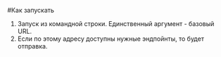 #Как запускать
1. Запуск из командной строки. Единственный аргумент - базовый URL.
2. Если по этому адресу доступны нужные эндпойнты, то будет отправка.
